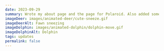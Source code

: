 ```yaml
---
date: 2023-09-29
summary: Wrote my about page and the page for Polaroid. Also added some buttons of friends and mutuals to the home page, and added the old button Moo made for my website. I should make one myself someday! That's part of the plan. Anyways, i'll also need to change the image in my about and also add the other pages eventually. The weekend is here and my sibling is visiting so I might not update right now.
imageDeer: images/animated-deer/cute-sneeze.gif
imageDeerAlt: Fawn sneezing
imageDolphin: images/animated-dolphin/dolphin-move.gif
imageDolphinAlt: Dolphin
tags: updates
permalink: false
---
```

